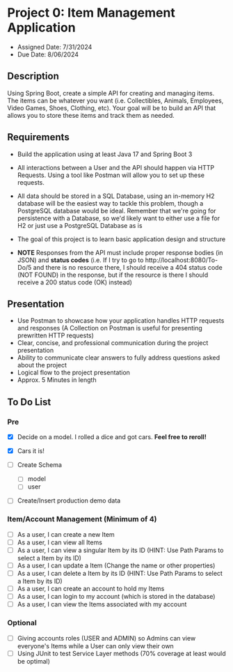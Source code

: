 # Project 0: Item Management Application

* Assigned Date: 7/31/2024
* Due Date: 8/06/2024

## Description

Using Spring Boot, create a simple API for creating and managing items. The items can be whatever you want (i.e. Collectibles, Animals, Employees, Video Games, Shoes, Clothing, etc). Your goal will be to build an API that allows you to store these items and track them as needed.

## Requirements
- Build the application using at least Java 17 and Spring Boot 3

- All interactions between a User and the API should happen via HTTP Requests. Using a tool like Postman will allow you to set up these requests.

- All data should be stored in a SQL Database, using an in-memory H2 database will be the easiest way to tackle this problem, though a PostgreSQL database would be ideal. Remember that we're going for persistence with a Database, so we'd likely want to either use a file for H2 or just use a PostgreSQL Database as is

- The goal of this project is to learn basic application design and structure

- **NOTE** Responses from the API must include proper response bodies (in JSON) and **status codes** (i.e. If I try to go to http://localhost:8080/To-Do/5 and there is no resource there, I should receive a 404 status code (NOT FOUND) in the response, but if the resource is there I should receive a 200 status code (OK) instead)

## Presentation
- Use Postman to showcase how your application handles HTTP requests and responses (A Collection on Postman is useful for presenting prewritten HTTP requests)
- Clear, concise, and professional communication during the project presentation
- Ability to communicate clear answers to fully address questions asked about the project
- Logical flow to the project presentation
- Approx. 5 Minutes in length

## To Do List
### Pre
  - [x] Decide on a model. I rolled a dice and got cars. **Feel free to reroll!**
  - [x] Cars it is!

  - [ ] Create Schema
    - [ ] model
    - [ ] user
  - [ ] Create/Insert production demo data
### Item/Account Management (Minimum of 4)
  - [ ] As a user, I can create a new Item
  - [ ] As a user, I can view all Items
  - [ ] As a user, I can view a singular Item by its ID (HINT: Use Path Params to select a Item by its ID)
  - [ ] As a user, I can update a Item (Change the name or other properties)
  - [ ] As a user, I can delete a Item by its ID (HINT: Use Path Params to select a Item by its ID)
  - [ ] As a user, I can create an account to hold my Items
  - [ ] As a user, I can login to my account (which is stored in the database)
  - [ ] As a user, I can view the Items associated with my account
### Optional
  - [ ] Giving accounts roles (USER and ADMIN) so Admins can view everyone's Items while a User can only view their own
  - [ ] Using JUnit to test Service Layer methods (70% coverage at least would be optimal)
